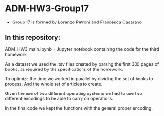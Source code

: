 # ADM-HW3-Group17

* Group 17 is formed by Lorenzo Petroni and Francesca Casarano

## In this repository:

ADM_HW3_main.ipynb = Jupyter notebook containing the code for the third homework.

As a dataset we used the .tsv files created by parsing the first 300 pages of books, as required by the specifications of the homework.  <br>

To optimize the time we worked in parallel by dividing the set of books to process. And the whole set of articles to create.  <br>

Given the use of two different operating systems we had to use two different encodings to be able to carry on operations.  <br>

In the final code we kept the functions with the general proper encoding.  <br>
